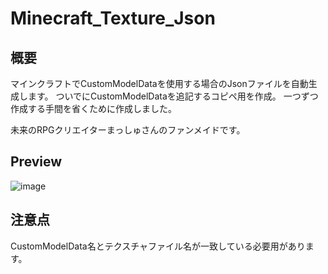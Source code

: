 # Minecraft_Texture_Json

## 概要
マインクラフトでCustomModelDataを使用する場合のJsonファイルを自動生成します。
ついでにCustomModelDataを追記するコピペ用を作成。
一つずつ作成する手間を省くために作成しました。

未来のRPGクリエイターまっしゅさんのファンメイドです。

## Preview
![image](https://github.com/timtam0609/Minecraft_Texture_Json/assets/130891891/672fb126-cc94-4102-a603-33fbdde0e353)

## 注意点
CustomModelData名とテクスチャファイル名が一致している必要用があります。
